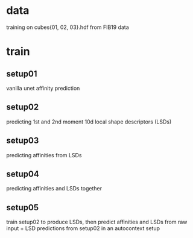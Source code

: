 # data

training on cubes{01, 02, 03}.hdf from FIB19 data

# train

## setup01

vanilla unet affinity prediction

## setup02

predicting 1st and 2nd moment 10d local shape descriptors (LSDs)

## setup03

predicting affinities from LSDs

## setup04

predicting affinities and LSDs together

## setup05

train setup02 to produce LSDs,
then predict affinities and LSDs from raw input + LSD predictions from setup02 in an autocontext setup
